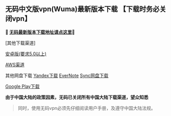## 无码中文版vpn(Wuma)最新版本下载 【下载时务必关闭vpn】
**🔴 [无码最新版本下载地址请点这里](http://t.cn/Rk76omb)🔴**

[其他下载渠道]

[安卓版(要求5.0以上)](http://176.122.128.57/new/Wuma-git-3.2.5.apk) 

[AWS渠道](https://dl0tgz6ee3upo.cloudfront.net/production/app/builds/029/245/366/original/2e0288b93588af6957633e3602ac7998/Wuma-git-3.2.5.apk)


其他网盘下载
[Yandex下载](https://yadi.sk/d/2NEDnPmZ3aHxWi) 
[EverNote](https://www.evernote.com/l/AcpsgNAYO9RKn4Xa_XCX5BFPeSoCvcUeqEY) 
[Sync网盘下载](https://ln.sync.com/dl/9c3f10be0/7ihrejim-xtwzcczk-udqw-cxxrnxji) 

[Google Play下载](https://play.google.com/store/apps/details?id=com.muma.pn) 

**由于中国大陆的政策因素，无码已关闭所有中国大陆下载渠道，望众知悉**
> 同时，使用无码vpn必须先仔细阅读用户手册，及遵守中国大陆法规。



